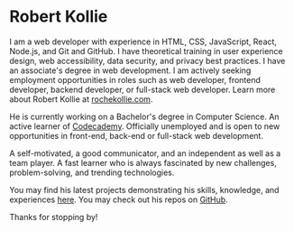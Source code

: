 # Robert Kollie

I am a web developer with experience in HTML, CSS, JavaScript, React, Node.js, and Git and GitHub. I have theoretical training in user experience design, web accessibility, data security, and privacy best practices. I have an associate's degree in web development. I am actively seeking employment opportunities in roles such as web developer, frontend developer, backend developer, or full-stack web developer. 
Learn more about Robert Kollie at [rochekollie.com](https://rochekollie.com). 

He is currently working on a Bachelor's degree in Computer Science.
An active learner of [Codecademy](https://www.codecademy.com/profiles/rochekollie).
Officially unemployed and is open to new opportunities in front-end, back-end or full-stack web development.

A self-motivated, a good communicator, and an independent as well as a team player.
A fast learner who is always fascinated by new challenges, problem-solving, and trending technologies.

You may find his latest projects demonstrating his skills, 
knowledge, and experiences [here](https://rochekollie.com/blog). 
You may check out his repos on [GitHub](https://github.com/rochekollie?tab=repositories).

Thanks for stopping by!



